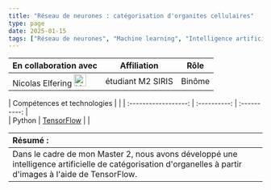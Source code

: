 ```yaml
---
title: "Réseau de neurones : catégorisation d'organites cellulaires"
type: page
date: 2025-01-15
tags: ["Réseau de neurones", "Machine learning", "Intelligence artificielle"]
---
```



|En collaboration avec | Affiliation | Rôle | 
| :------------------ | :----------: | :----------: |
| Nicolas Elfering <a href="https://www.linkedin.com/in/nelfering/"><img src="/images/linkedin.svg" alt="Linkedin" width="24px"></a>| étudiant M2 SIRIS | Binôme |  
 
| Compétences et technologies |    |
| :------------------: | :----------: | :----------: |  
| Python | [TensorFlow](https://www.tensorflow.org/) | |  


| Résumé : |
| :------------------ |
| Dans le cadre de mon Master 2, nous avons développé une intelligence artificielle de catégorisation d'organelles à partir d'images à l'aide de TensorFlow.| 